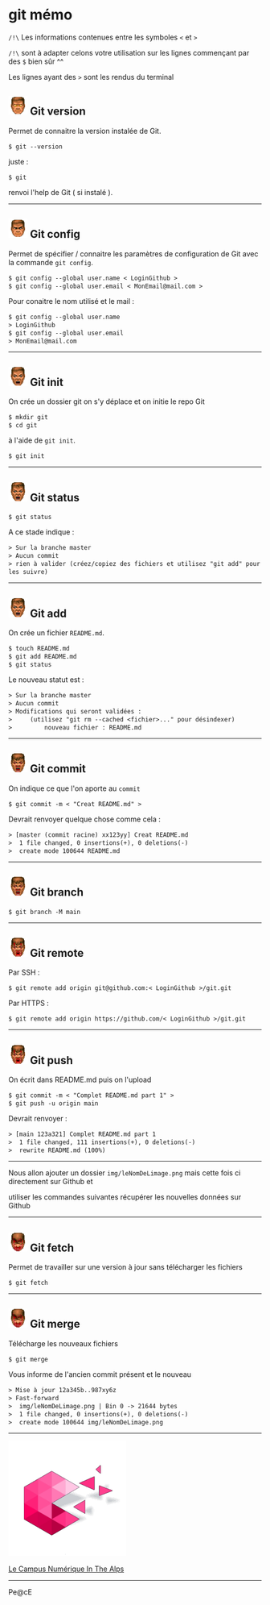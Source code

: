 # git mémo


`/!\` Les informations contenues entre les symboles `<` et `>`

`/!\` sont à adapter celons votre utilisation sur les lignes commençant par des `$` bien sûr ^^

Les lignes ayant des `>` sont les rendus du terminal

## ![Logo Doom godmod 38px](https://raw.githubusercontent.com/jplemonias/thp/master/img/godmode38.png)  Git version

Permet de connaitre la version instalée de Git.

    $ git --version

juste :

    $ git

renvoi l'help de Git ( si instalé ).

-----------------

## ![Logo Doom suspect 38px](https://raw.githubusercontent.com/jplemonias/thp/master/img/suspect38.png) Git config


Permet de spécifier / connaitre les paramètres de configuration de Git avec la commande `git config`. 

    $ git config --global user.name < LoginGithub >
    $ git config --global user.email < MonEmail@mail.com >

Pour conaitre le nom utilisé et le mail :

    $ git config --global user.name 
    > LoginGithub
    $ git config --global user.email
    > MonEmail@mail.com

-----------------

## ![Logo Doom rage1 38px](https://raw.githubusercontent.com/jplemonias/thp/master/img/rage138.png) Git init

On crée un dossier git on s'y déplace et on initie le repo Git

    $ mkdir git
    $ cd git

à l'aide de `git init`.

    $ git init
    
-----------------

## ![Logo Doom rage2 38px](https://raw.githubusercontent.com/jplemonias/thp/master/img/rage238.png) Git status

    $ git status

A ce stade indique :

    > Sur la branche master
    > Aucun commit
    > rien à valider (créez/copiez des fichiers et utilisez "git add" pour les suivre)

-----------------

## ![Logo Doom rage3 38px](https://raw.githubusercontent.com/jplemonias/thp/master/img/rage238.png)  Git add

On crée un fichier `README.md`.

    $ touch README.md
    $ git add README.md
    $ git status

Le nouveau statut est :

    > Sur la branche master
    > Aucun commit
    > Modifications qui seront validées :
    >     (utilisez "git rm --cached <fichier>..." pour désindexer)
	>         nouveau fichier : README.md

-----------------

## ![Logo Doom rage4 38px](https://raw.githubusercontent.com/jplemonias/thp/master/img/rage438.png) Git commit

On indique ce que l'on aporte au `commit`

    $ git commit -m < "Creat README.md" >

Devrait renvoyer quelque chose comme cela :

    > [master (commit racine) xx123yy] Creat README.md
    >  1 file changed, 0 insertions(+), 0 deletions(-)
    >  create mode 100644 README.md

-----------------

## ![Logo Doom rage4 38px](https://raw.githubusercontent.com/jplemonias/thp/master/img/rage438.png) Git branch

    $ git branch -M main

-----------------

## ![Logo Doom goberserk 38px](https://raw.githubusercontent.com/jplemonias/thp/master/img/goberserk38.png) Git remote

Par SSH :

    $ git remote add origin git@github.com:< LoginGithub >/git.git

Par HTTPS :

    $ git remote add origin https://github.com/< LoginGithub >/git.git

-----------------

## ![Logo Doom goberserk 38px](https://raw.githubusercontent.com/jplemonias/thp/master/img/goberserk38.png) Git push

On écrit dans README.md puis on l'upload

    $ git commit -m < "Complet README.md part 1" >
    $ git push -u origin main

Devrait renvoyer :

    > [main 123a321] Complet README.md part 1
    >  1 file changed, 111 insertions(+), 0 deletions(-)
    >  rewrite README.md (100%)

-----------------

Nous allon ajouter un dossier `img/leNomDeLimage.png` mais cette fois ci directement sur Github et 

utiliser les commandes suivantes récupérer les nouvelles données sur Github

-----------------

## ![Logo Doom finnadie 38px](https://raw.githubusercontent.com/jplemonias/thp/master/img/finnadie38.png) Git fetch

Permet de travailler sur une version à jour sans télécharger les fichiers

    $ git fetch

-----------------

## ![Logo Doom finnadie 38px](https://raw.githubusercontent.com/jplemonias/thp/master/img/finnadie38.png) Git merge

Télécharge les nouveaux fichiers

    $ git merge

Vous informe de l'ancien commit présent et le nouveau

    > Mise à jour 12a345b..987xy6z
    > Fast-forward
    >  img/leNomDeLimage.png | Bin 0 -> 21644 bytes
    >  1 file changed, 0 insertions(+), 0 deletions(-)
    >  create mode 100644 img/leNomDeLimage.png




-----------------

![Logo campus numérique in alps](https://raw.githubusercontent.com/jplemonias/git/master/img/camNumInTheAlps-byJP.png)

[Le Campus Numérique In The Alps](https://le-campus-numerique.fr/)

-----------------

Pe@cE
